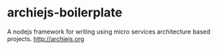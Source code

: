 # archiejs-boilerplate
A nodejs framework for writing using micro services architecture based projects. http://archiejs.org
